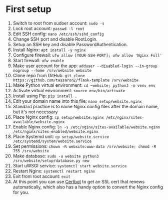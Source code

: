 # First setup
1. Switch to root from sudoer account: `sudo -s`
1. Lock root account: `passwd -l root`
1. Edit SSH config: `nano /etc/ssh/sshd_config`
  1. Change SSH port and disable RootLogin.
  1. Setup an SSH key and disable PasswordAuthentication.
1. Install Nginx: `apt install -y nginx`
1. Configure firewall: `ufw allow [YOUR-SSH-PORT]; ufw allow 'Nginx Full'`
1. Start firewall: `ufw enable`
1. Make user account for the app: `adduser --disabled-login --in-group nogroup --home /srv/website website`
1. Clone repo from GitHub: `git clone https://github.com/tassaron2/flask-template /srv/website`
1. Make Python virtual environment: `cd ~website; python3 -m venv env`
1. Activate virtual environment: `source env/bin/activate`
1. Install using Pip: `pip install .`
1. Edit your domain name into this file: `nano setup/website.nginx`
  1. Standard practice is to name Nginx config files after the domain name, but it's not necessary
1. Place Nginx config: `cp setup/website.nginx /etc/nginx/sites-available/website.nginx`
1. Enable Nginx config: `ln -s /etc/nginx/sites-available/website.nginx /etc/nginx/sites-enabled/website.nginx`
1. Place Systemd unit: `cp setup/website.service /etc/systemd/system/website.service`
1. Set permissions: `chown -R website:www-data /srv/website; chmod -R 755 /srv/website`
1. Make database: `sudo -u website python3 /srv/website/setup/database.py new`
1. Start uWSGI service: `systemctl start website.service`
1. Restart Nginx: `systemctl restart nginx`
1. Exit from root account: `exit`
1. At this point you can use [Certbot](https://certbot.eff.org/) to get an SSL cert that renews automatically, which also has a handy option to convert the Nginx config for you.

